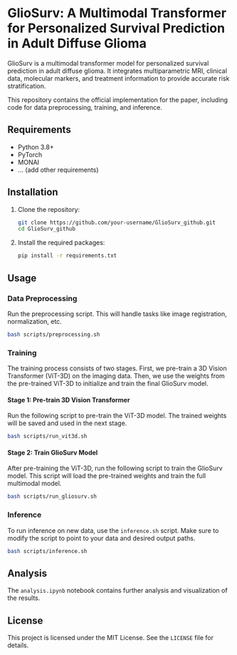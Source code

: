 # GlioSurv: A Multimodal Transformer for Personalized Survival Prediction in Adult Diffuse Glioma

GlioSurv is a multimodal transformer model for personalized survival prediction in adult diffuse glioma. It integrates multiparametric MRI, clinical data, molecular markers, and treatment information to provide accurate risk stratification.

This repository contains the official implementation for the paper, including code for data preprocessing, training, and inference.

## Requirements

- Python 3.8+
- PyTorch
- MONAI
- ... (add other requirements)

## Installation

1.  Clone the repository:
    ```bash
    git clone https://github.com/your-username/GlioSurv_github.git
    cd GlioSurv_github
    ```

2.  Install the required packages:
    ```bash
    pip install -r requirements.txt
    ```

## Usage

### Data Preprocessing

Run the preprocessing script. This will handle tasks like image registration, normalization, etc.

```bash
bash scripts/preprocessing.sh
```

### Training

The training process consists of two stages. First, we pre-train a 3D Vision Transformer (ViT-3D) on the imaging data. Then, we use the weights from the pre-trained ViT-3D to initialize and train the final GlioSurv model.

#### Stage 1: Pre-train 3D Vision Transformer

Run the following script to pre-train the ViT-3D model. The trained weights will be saved and used in the next stage.

```bash
bash scripts/run_vit3d.sh
```

#### Stage 2: Train GlioSurv Model

After pre-training the ViT-3D, run the following script to train the GlioSurv model. This script will load the pre-trained weights and train the full multimodal model.

```bash
bash scripts/run_gliosurv.sh
```

### Inference

To run inference on new data, use the `inference.sh` script. Make sure to modify the script to point to your data and desired output paths.

```bash
bash scripts/inference.sh
```

## Analysis

The `analysis.ipynb` notebook contains further analysis and visualization of the results.

## License

This project is licensed under the MIT License. See the `LICENSE` file for details.
